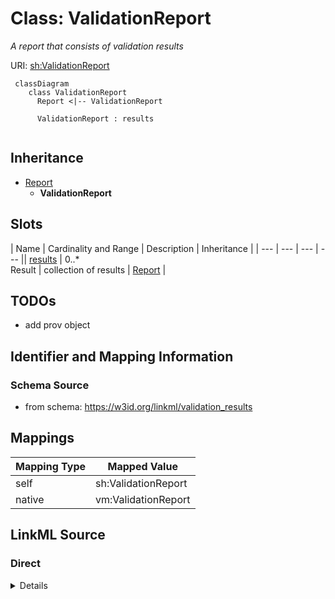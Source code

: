 # Class: ValidationReport
_A report that consists of validation results_




URI: [sh:ValidationReport](http://www.w3.org/ns/shacl#ValidationReport)


```{mermaid}
 classDiagram
    class ValidationReport
      Report <|-- ValidationReport
      
      ValidationReport : results
      
```




## Inheritance
* [Report](Report.md)
    * **ValidationReport**



## Slots

| Name | Cardinality and Range | Description | Inheritance |
| ---  | --- | --- | --- || [results](results.md) | 0..* <br/> Result | collection of results | [Report](Report.md) |








## TODOs

* add prov object

## Identifier and Mapping Information







### Schema Source


* from schema: https://w3id.org/linkml/validation_results





## Mappings

| Mapping Type | Mapped Value |
| ---  | ---  |
| self | sh:ValidationReport |
| native | vm:ValidationReport |


## LinkML Source

<!-- TODO: investigate https://stackoverflow.com/questions/37606292/how-to-create-tabbed-code-blocks-in-mkdocs-or-sphinx -->

### Direct

<details>
```yaml
name: ValidationReport
description: A report that consists of validation results
todos:
- add prov object
from_schema: https://w3id.org/linkml/validation_results
rank: 1000
is_a: Report
slot_usage:
  results:
    name: results
    domain_of:
    - Report
    - Report
    range: ValidationResult
class_uri: sh:ValidationReport

```
</details>

### Induced

<details>
```yaml
name: ValidationReport
description: A report that consists of validation results
todos:
- add prov object
from_schema: https://w3id.org/linkml/validation_results
rank: 1000
is_a: Report
slot_usage:
  results:
    name: results
    domain_of:
    - Report
    - Report
    range: ValidationResult
attributes:
  results:
    name: results
    description: collection of results
    from_schema: https://w3id.org/linkml/validation_results
    rank: 1000
    slot_uri: sh:result
    multivalued: true
    alias: results
    owner: ValidationReport
    domain_of:
    - Report
    - Report
    range: ValidationResult
    inlined: true
    inlined_as_list: true
class_uri: sh:ValidationReport

```
</details>